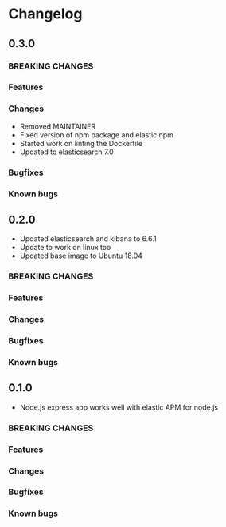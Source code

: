 # Changelog

## 0.3.0

### BREAKING CHANGES

### Features

### Changes

- Removed MAINTAINER
- Fixed version of npm package and elastic npm
- Started work on linting the Dockerfile
- Updated to elasticsearch 7.0

### Bugfixes

### Known bugs

## 0.2.0

- Updated elasticsearch and kibana to 6.6.1
- Update to work on linux too
- Updated base image to Ubuntu 18.04

### BREAKING CHANGES

### Features

### Changes

### Bugfixes

### Known bugs

## 0.1.0

- Node.js express app works well with elastic APM for node.js

### BREAKING CHANGES

### Features

### Changes

### Bugfixes

### Known bugs
